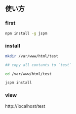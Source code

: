 ## 使い方

### first

```bash
npm install -g jspm
```

### install

```bash
mkdir /var/www/html/test

## copy all contants to `test`

cd /var/www/html/test

jspm install
```

### view

http://localhost/test
